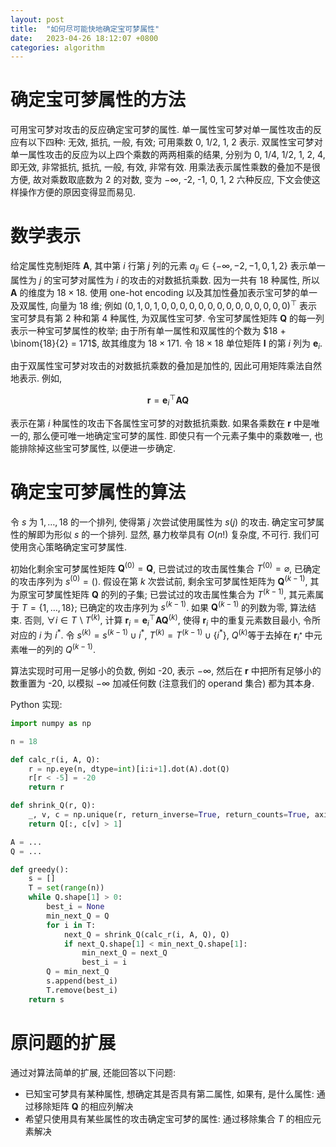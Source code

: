 ```yaml
---
layout: post
title:  "如何尽可能快地确定宝可梦属性"
date:   2023-04-26 18:12:07 +0800
categories: algorithm
---
```


# 确定宝可梦属性的方法

可用宝可梦对攻击的反应确定宝可梦的属性.
单一属性宝可梦对单一属性攻击的反应有以下四种: 无效, 抵抗, 一般, 有效; 可用乘数 0, 1/2, 1, 2 表示.
双属性宝可梦对单一属性攻击的反应为以上四个乘数的两两相乘的结果, 分别为 0, 1/4, 1/2, 1, 2, 4, 即无效, 非常抵抗, 抵抗, 一般, 有效, 非常有效.
用乘法表示属性乘数的叠加不是很方便, 故对乘数取底数为 2 的对数, 变为 $-\infty$, -2, -1, 0, 1, 2 六种反应, 下文会使这样操作方便的原因变得显而易见.

# 数学表示

给定属性克制矩阵 $\mathbf A$, 其中第 $i$ 行第 $j$ 列的元素 $a_{ij} \in \{-\infty, -2, -1, 0, 1, 2\}$ 表示单一属性为 $j$ 的宝可梦对属性为 $i$ 的攻击的对数抵抗乘数.
因为一共有 18 种属性, 所以 $\mathbf A$ 的维度为 $18 \times 18$.
使用 one-hot encoding 以及其加性叠加表示宝可梦的单一及双属性, 向量为 18 维;
例如 $(0, 1, 0, 1, 0, 0, 0, 0, 0, 0, 0, 0, 0, 0, 0, 0, 0, 0)^\top$ 表示宝可梦具有第 2 种和第 4 种属性, 为双属性宝可梦.
令宝可梦属性矩阵 $\mathbf Q$ 的每一列表示一种宝可梦属性的枚举; 由于所有单一属性和双属性的个数为 $18 + \binom{18}{2} = 171$, 故其维度为 $18 \times 171$.
令 $18 \times 18$ 单位矩阵 $\mathbf I$ 的第 $i$ 列为 $\boldsymbol e_i$.

由于双属性宝可梦对攻击的对数抵抗乘数的叠加是加性的, 因此可用矩阵乘法自然地表示.
例如,

$$
\boldsymbol r = \boldsymbol e_i^\top \mathbf A \mathbf Q
$$

表示在第 $i$ 种属性的攻击下各属性宝可梦的对数抵抗乘数.
如果各乘数在 $\boldsymbol r$ 中是唯一的, 那么便可唯一地确定宝可梦的属性.
即使只有一个元素子集中的乘数唯一, 也能排除掉这些宝可梦属性, 以便进一步确定.

# 确定宝可梦属性的算法

令 $s$ 为 $1,\dots,18$ 的一个排列, 使得第 $j$ 次尝试使用属性为 $s(j)$ 的攻击.
确定宝可梦属性的解即为形似 $s$ 的一个排列.
显然, 暴力枚举具有 $O(n!)$ 复杂度, 不可行.
我们可使用贪心策略确定宝可梦属性.

初始化剩余宝可梦属性矩阵 $\mathbf Q^{(0)} = \mathbf Q$, 已尝试过的攻击属性集合 $T^{(0)} = \varnothing$, 已确定的攻击序列为 $s^{(0)} = ()$.
假设在第 $k$ 次尝试前, 剩余宝可梦属性矩阵为 $\mathbf Q^{(k-1)}$, 其为原宝可梦属性矩阵 $\mathbf Q$ 的列的子集; 已尝试过的攻击属性集合为 $T^{(k-1)}$, 其元素属于 $T = \{1,\dots,18\}$; 已确定的攻击序列为 $s^{(k-1)}$.
如果 $\mathbf Q^{(k-1)}$ 的列数为零, 算法结束.
否则, $\forall i \in T \,\backslash\, T^{(k)}$, 计算 $\boldsymbol r_i = \boldsymbol e_i^\top \mathbf A \mathbf Q^{(k)}$, 使得 $\boldsymbol r_i$ 中的重复元素数目最小, 令所对应的 $i$ 为 $i^\ast$.
令 $s^{(k)} = s^{(k-1)} \cup i^\ast$, $T^{(k)} = T^{(k-1)} \cup \{i^\ast\}$, $Q^{(k)}$等于去掉在 $\boldsymbol r_{i^\ast}$ 中元素唯一的列的 $Q^{(k-1)}$.

算法实现时可用一足够小的负数, 例如 -20, 表示 $-\infty$, 然后在 $\boldsymbol r$ 中把所有足够小的数重置为 -20, 以模拟 $-\infty$ 加减任何数 (注意我们的 operand 集合) 都为其本身.

Python 实现:

```python
import numpy as np

n = 18

def calc_r(i, A, Q):
    r = np.eye(n, dtype=int)[i:i+1].dot(A).dot(Q)
    r[r < -5] = -20
    return r

def shrink_Q(r, Q):
    _, v, c = np.unique(r, return_inverse=True, return_counts=True, axis=1)
    return Q[:, c[v] > 1]

A = ...
Q = ...

def greedy():
    s = []
    T = set(range(n))
    while Q.shape[1] > 0:
        best_i = None
        min_next_Q = Q
        for i in T:
            next_Q = shrink_Q(calc_r(i, A, Q), Q)
            if next_Q.shape[1] < min_next_Q.shape[1]:
                min_next_Q = next_Q
                best_i = i
        Q = min_next_Q
        s.append(best_i)
        T.remove(best_i)
    return s
```

# 原问题的扩展

通过对算法简单的扩展, 还能回答以下问题:

- 已知宝可梦具有某种属性, 想确定其是否具有第二属性, 如果有, 是什么属性: 通过移除矩阵 $\mathbf Q$ 的相应列解决
- 希望只使用具有某些属性的攻击确定宝可梦的属性: 通过移除集合 $T$ 的相应元素解决
